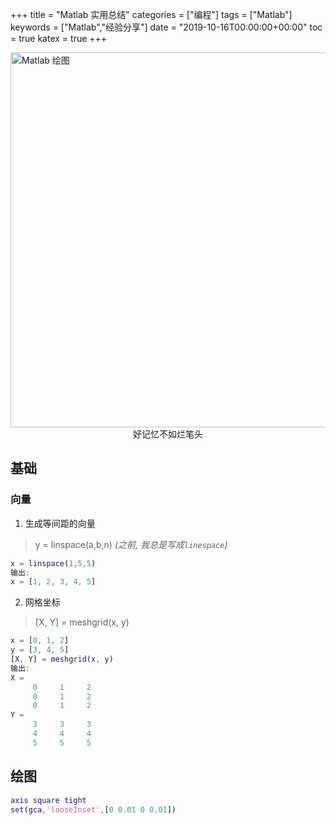 +++
title = "Matlab 实用总结"
categories = ["编程"]
tags = ["Matlab"]
keywords = ["Matlab","经验分享"]
date = "2019-10-16T00:00:00+00:00"
toc = true
katex = true
+++

<img src="https://imgkr.cn-bj.ufileos.com/8c6ec84a-6d25-4c12-85a8-91647c9bb6e1.jpeg" title="Matlab 绘图" alt="Matlab 绘图" width="600" />

<center> 好记忆不如烂笔头 </center>

<!--more-->

## 基础
### 向量
1. 生成等间距的向量
> y = linspace(a,b,n) 
*(之前, 我总是写成`linespace`)*

``` matlab
x = linspace(1,5,5)
输出:
x = [1, 2, 3, 4, 5]
```
2. 网格坐标
> [X, Y] = meshgrid(x, y)

``` matlab
x = [0, 1, 2]
y = [3, 4, 5]
[X, Y] = meshgrid(x, y)
输出:
X = 
     0     1     2
     0     1     2
     0     1     2
Y = 
     3     3     3
     4     4     4
     5     5     5
```

## 绘图

```matlab
axis square tight 
set(gca,'looseInset',[0 0.01 0 0.01])
```
